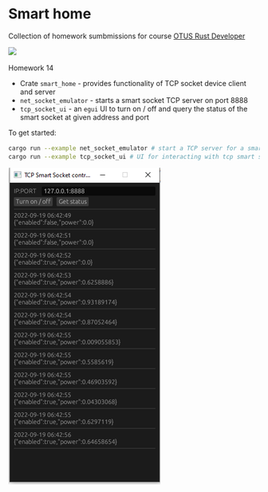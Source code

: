 # Smart home

Collection of homework sumbmissions for course [OTUS Rust Developer](https://otus.ru/lessons/rust-developer/?int_source=courses_catalog&int_term=programming)

[![](https://github.com/mihsamusev/otus_smart_home/actions/workflows/build.yml/badge.svg)](https://github.com/mihsamusev/otus_smart_home/actions/workflows/build.yml)

Homework 14

- Crate `smart_home` - provides functionality of TCP socket device client and server
- `net_socket_emulator` -  starts a smart socket TCP server on port 8888
- `tcp_socket_ui` - an `egui` UI to turn on / off and query the status of the smart socket at given address and port

To get started:
```sh
cargo run --example net_socket_emulator # start a TCP server for a smart socket that is listenning for commands
cargo run --example tcp_socket_ui # UI for interacting with tcp smart socket
```

![](/ui.png)
